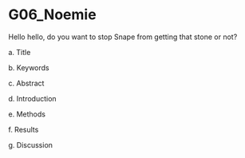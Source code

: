 # G06_Noemie
 
Hello hello, do you want to stop Snape from getting that stone or not?

a.	Title

b.      Keywords 

c.	Abstract

d.	Introduction

e.	Methods

f.	Results

g.	Discussion
